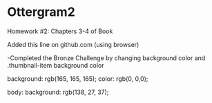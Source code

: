 # Ottergram2
Homework #2: Chapters 3-4 of Book

Added this line on github.com (using browser)

-Completed the Bronze Challenge by changing background color
 and .thumbnail-item background color


 background: rgb(165, 165, 165);
 color: rgb(0, 0,0);

body: background: rgb(138, 27, 37);

